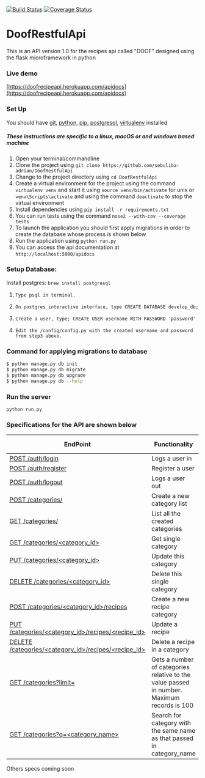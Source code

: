 [![Build Status](https://travis-ci.org/Sebuliba-Adrian/DoofRestfulApi.svg?branch=master)](https://travis-ci.org/Sebuliba-Adrian/DoofRestfulApi?branch=master)
[![Coverage Status](https://coveralls.io/repos/github/Sebuliba-Adrian/DoofRestfulApi/badge.svg?branch=develop)](https://coveralls.io/github/Sebuliba-Adrian/DoofRestfulApi?branch=develop)



# DoofRestfulApi

This is an API version 1.0 for the recipes api called "DOOF" designed using the flask microframework in python

### Live demo
[https://doofrecipeapi.herokuapp.com/apidocs](https://doofrecipeapi.herokuapp.com/apidocs)


### Set Up
You should have [git](https://git-scm.com/), [python](https://docs.python.org/), [pip](https://pypi.python.org/pypi/pip), [postgresql](https://www.postgresql.org/), [virtualenv](https://virtualenv.pypa.io/en/stable/) installed
##### These instructions are specific to a linux, macOS or and windows based machine
1. Open your terminal/commandline
2. Clone the project using `git clone https://github.com/sebuliba-adrian/DoofRestfulApi`
3. Change to the project directory using `cd DoofRestfulApi`
4. Create a virtual environment for the project using the command `virtualenv venv` and start it using `source venv/bin/activate` for unix or `venv\Scripts\activate`  and using the command `deactivate` to stop the virtual environment
5. Install dependencies using `pip install -r requirements.txt`
6. You can run tests using the command `nose2 --with-cov --coverage tests`
7. To launch the application you should first apply migrations in order to create the database whose process is shown below
8. Run the application using `python run.py`
10. You can access the api documentation at 
`http://localhost:5000/apidocs`


### Setup Database:

Install postgres: ```brew install postgresql```

1. ```Type psql in terminal.```

2. ```On postgres interactive interface, type CREATE DATABASE develop_db;```

3. ```Create a user, type; CREATE USER username WITH PASSWORD 'password' ```

4. ```Edit the /config/config.py with the created username and password from step3 above. ```


### Command for  applying migrations to database

```sh
$ python manage.py db init
$ python manage.py db migrate
$ python manage.py db upgrade
$ python manage.py db --help
```

### Run the server
 ```python run.py```


### Specifications for the API are shown below

| EndPoint | Functionality | Public Access |
| -------- | ------------- | ------------- |
| [ POST /auth/login ](#) | Logs a user in | TRUE |
| [ POST /auth/register ](#) | Register a user | TRUE |
| [ POST /auth/logout ](#) | Logs a user out | FALSE |
| [ POST /categories/ ](#) | Create a new category list | FALSE |
| [ GET /categories/ ](#) | List all the created categories | FALSE |
| [ GET /categories/\<category_id> ](#) | Get single category | FALSE |
| [ PUT /categories/\<category_id> ](#) | Update this category | FALSE |
| [ DELETE /categories/\<category_id> ](#) | Delete this single category | FALSE |
| [ POST /categories/\<category_id>/recipes ](#) | Create a new recipe category | FALSE |
| [ PUT /categories/\<category_id>/recipes/<recipe_id> ](#) | Update a recipe | FALSE |
| [ DELETE /categories/\<category_id>/recipes/<recipe_id> ](#) | Delete a recipe in a category | FALSE |
| [ GET /categories?limit=<number> ](#) | Gets a number of categories relative to the value passed in number. Maximum records is 100 | FALSE |
| [ GET /categories?q=\<category_name> ](#) | Search for category with the same name as that passed in category_name | FALSE |

Others specs coming soon